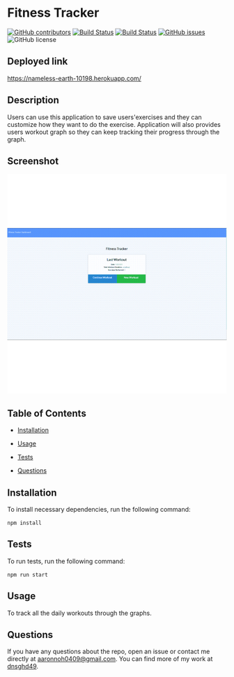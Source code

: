 # Fitness Tracker
  [![GitHub contributors](https://img.shields.io/github/contributors/dnsghd49/workoutTrackk.svg)](https://GitHub.com/dnsghd49/workoutTrackk/graphs/contributors/)
  [![Build Status](https://img.shields.io/github/forks/dnsghd49/workoutTrackk.svg)](https://github.com/dnsghd49/workoutTrackk/network/)
  [![Build Status](https://img.shields.io/github/stars/dnsghd49/workoutTrackk.svg)](https://github.com/dnsghd49/workoutTrackk/)
  [![GitHub issues](https://img.shields.io/github/issues/dnsghd49/workoutTrackk.svg)](https://GitHub.com/dnsghd49/workoutTrackk/issues/)
  ![GitHub license](https://img.shields.io/badge/license-MIT-blue.svg)

## Deployed link

https://nameless-earth-10198.herokuapp.com/

## Description

Users can use this application to save users'exercises and they can customize how they want to do the exercise. Application will also provides users workout graph so they can keep tracking their progress through the graph.

## Screenshot

![Screenshots](https://github.com/dnsghd49/workoutTrackk/blob/main/assets/img/myFile.gif "gif")

## Table of Contents 

* [Installation](#installation)

* [Usage](#usage)

* [Tests](#tests)

* [Questions](#questions)

## Installation

To install necessary dependencies, run the following command:

```
npm install
```

## Tests

To run tests, run the following command:

```
npm run start
```

## Usage

To track all the daily workouts through the graphs.

## Questions

If you have any questions about the repo, open an issue or contact me directly at aaronnoh0409@gmail.com. You can find more of my work at [dnsghd49](https://github.com/dnsghd49/).
